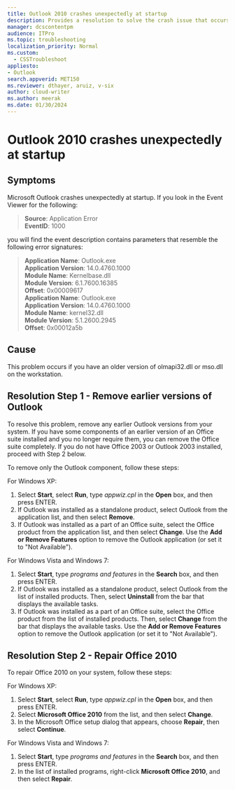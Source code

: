 ```yaml
---
title: Outlook 2010 crashes unexpectedly at startup
description: Provides a resolution to solve the crash issue that occurs when starting Outlook 2010.
manager: dcscontentpm
audience: ITPro
ms.topic: troubleshooting
localization_priority: Normal
ms.custom: 
  - CSSTroubleshoot
appliesto:
- Outlook
search.appverid: MET150
ms.reviewer: dthayer, aruiz, v-six
author: cloud-writer
ms.author: meerak
ms.date: 01/30/2024
---
```

# Outlook 2010 crashes unexpectedly at startup

## Symptoms

Microsoft Outlook crashes unexpectedly at startup. If you look in the Event Viewer for the following:

> **Source**: Application Error  
> **EventID**: 1000

you will find the event description contains parameters that resemble the following error signatures:

> **Application Name**: Outlook.exe  
> **Application Version**: 14.0.4760.1000  
> **Module Name**: Kernelbase.dll  
> **Module Version**: 6.1.7600.16385  
> **Offset**: 0x00009617  
> **Application Name**: Outlook.exe  
> **Application Version**: 14.0.4760.1000  
> **Module Name**: kernel32.dll  
> **Module Version**: 5.1.2600.2945  
> **Offset**: 0x00012a5b

## Cause

This problem occurs if you have an older version of olmapi32.dll or mso.dll on the workstation.

## Resolution Step 1 - Remove earlier versions of Outlook

To resolve this problem, remove any earlier Outlook versions from your system. If you have some components of an earlier version of an Office suite installed and you no longer require them, you can remove the Office suite completely. If you do not have Office 2003 or Outlook 2003 installed, proceed with Step 2 below.

To remove only the Outlook component, follow these steps:

For Windows XP:

1. Select **Start**, select **Run**, type _appwiz.cpl_ in the **Open** box, and then press ENTER.
2. If Outlook was installed as a standalone product, select Outlook from the application list, and then select **Remove**.
3. If Outlook was installed as a part of an Office suite, select the Office product from the application list, and then select **Change**. Use the **Add or Remove Features** option to remove the Outlook application (or set it to "Not Available").

For Windows Vista and Windows 7:

1. Select **Start**, type _programs and features_ in the **Search** box, and then press ENTER.
2. If Outlook was installed as a standalone product, select Outlook from the list of installed products. Then, select **Uninstall** from the bar that displays the available tasks.
3. If Outlook was installed as a part of an Office suite, select the Office product from the list of installed products. Then, select **Change** from the bar that displays the available tasks. Use the **Add or Remove Features** option to remove the Outlook application (or set it to "Not Available").

## Resolution Step 2 - Repair Office 2010

To repair Office 2010 on your system, follow these steps:

For Windows XP:

1. Select **Start**, select **Run**, type _appwiz.cpl_ in the **Open** box, and then press ENTER.
2. Select **Microsoft Office 2010** from the list, and then select **Change**.
3. In the Microsoft Office setup dialog that appears, choose **Repair**, then select **Continue**.

For Windows Vista and Windows 7:

1. Select **Start**, type _programs and features_ in the **Search** box, and then press ENTER.
2. In the list of installed programs, right-click **Microsoft Office 2010**, and then select **Repair**.

